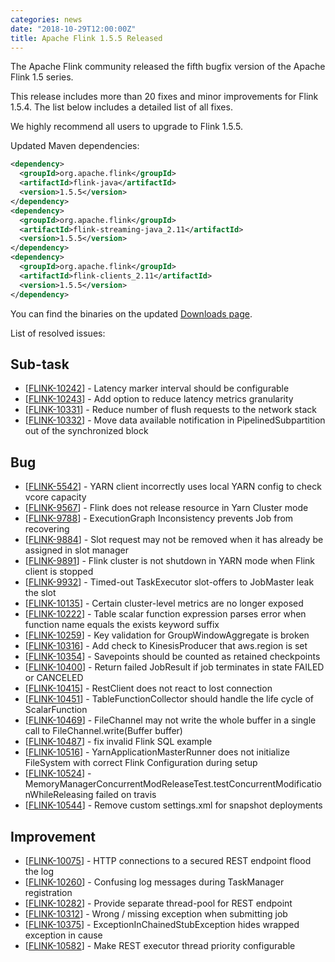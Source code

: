 ```yaml
---
categories: news
date: "2018-10-29T12:00:00Z"
title: Apache Flink 1.5.5 Released
---
```


The Apache Flink community released the fifth bugfix version of the Apache Flink 1.5 series.

This release includes more than 20 fixes and minor improvements for Flink 1.5.4. The list below includes a detailed list of all fixes.

We highly recommend all users to upgrade to Flink 1.5.5.

Updated Maven dependencies:

```xml
<dependency>
  <groupId>org.apache.flink</groupId>
  <artifactId>flink-java</artifactId>
  <version>1.5.5</version>
</dependency>
<dependency>
  <groupId>org.apache.flink</groupId>
  <artifactId>flink-streaming-java_2.11</artifactId>
  <version>1.5.5</version>
</dependency>
<dependency>
  <groupId>org.apache.flink</groupId>
  <artifactId>flink-clients_2.11</artifactId>
  <version>1.5.5</version>
</dependency>
```

You can find the binaries on the updated [Downloads page](http://flink.apache.org/downloads.html).

List of resolved issues:

<h2>        Sub-task
</h2>
<ul>
<li>[<a href='https://issues.apache.org/jira/browse/FLINK-10242'>FLINK-10242</a>] -         Latency marker interval should be configurable
</li>
<li>[<a href='https://issues.apache.org/jira/browse/FLINK-10243'>FLINK-10243</a>] -         Add option to reduce latency metrics granularity
</li>
<li>[<a href='https://issues.apache.org/jira/browse/FLINK-10331'>FLINK-10331</a>] -         Reduce number of flush requests to the network stack
</li>
<li>[<a href='https://issues.apache.org/jira/browse/FLINK-10332'>FLINK-10332</a>] -         Move data available notification in PipelinedSubpartition out of the synchronized block
</li>
</ul>
        
<h2>        Bug
</h2>
<ul>
<li>[<a href='https://issues.apache.org/jira/browse/FLINK-5542'>FLINK-5542</a>] -         YARN client incorrectly uses local YARN config to check vcore capacity
</li>
<li>[<a href='https://issues.apache.org/jira/browse/FLINK-9567'>FLINK-9567</a>] -         Flink does not release resource in Yarn Cluster mode
</li>
<li>[<a href='https://issues.apache.org/jira/browse/FLINK-9788'>FLINK-9788</a>] -         ExecutionGraph Inconsistency prevents Job from recovering
</li>
<li>[<a href='https://issues.apache.org/jira/browse/FLINK-9884'>FLINK-9884</a>] -         Slot request may not be removed when it has already be assigned in slot manager
</li>
<li>[<a href='https://issues.apache.org/jira/browse/FLINK-9891'>FLINK-9891</a>] -         Flink cluster is not shutdown in YARN mode when Flink client is stopped
</li>
<li>[<a href='https://issues.apache.org/jira/browse/FLINK-9932'>FLINK-9932</a>] -         Timed-out TaskExecutor slot-offers to JobMaster leak the slot
</li>
<li>[<a href='https://issues.apache.org/jira/browse/FLINK-10135'>FLINK-10135</a>] -         Certain cluster-level metrics are no longer exposed
</li>
<li>[<a href='https://issues.apache.org/jira/browse/FLINK-10222'>FLINK-10222</a>] -         Table scalar function expression parses error when function name equals the exists keyword suffix
</li>
<li>[<a href='https://issues.apache.org/jira/browse/FLINK-10259'>FLINK-10259</a>] -         Key validation for GroupWindowAggregate is broken
</li>
<li>[<a href='https://issues.apache.org/jira/browse/FLINK-10316'>FLINK-10316</a>] -         Add check to KinesisProducer that aws.region is set
</li>
<li>[<a href='https://issues.apache.org/jira/browse/FLINK-10354'>FLINK-10354</a>] -         Savepoints should be counted as retained checkpoints
</li>
<li>[<a href='https://issues.apache.org/jira/browse/FLINK-10400'>FLINK-10400</a>] -         Return failed JobResult if job terminates in state FAILED or CANCELED
</li>
<li>[<a href='https://issues.apache.org/jira/browse/FLINK-10415'>FLINK-10415</a>] -         RestClient does not react to lost connection
</li>
<li>[<a href='https://issues.apache.org/jira/browse/FLINK-10451'>FLINK-10451</a>] -         TableFunctionCollector should handle the life cycle of ScalarFunction
</li>
<li>[<a href='https://issues.apache.org/jira/browse/FLINK-10469'>FLINK-10469</a>] -         FileChannel may not write the whole buffer in a single call to FileChannel.write(Buffer buffer)
</li>
<li>[<a href='https://issues.apache.org/jira/browse/FLINK-10487'>FLINK-10487</a>] -         fix invalid Flink SQL example
</li>
<li>[<a href='https://issues.apache.org/jira/browse/FLINK-10516'>FLINK-10516</a>] -         YarnApplicationMasterRunner does not initialize FileSystem with correct Flink Configuration during setup
</li>
<li>[<a href='https://issues.apache.org/jira/browse/FLINK-10524'>FLINK-10524</a>] -         MemoryManagerConcurrentModReleaseTest.testConcurrentModificationWhileReleasing failed on travis
</li>
<li>[<a href='https://issues.apache.org/jira/browse/FLINK-10544'>FLINK-10544</a>] -         Remove custom settings.xml for snapshot deployments
</li>
</ul>
                
<h2>        Improvement
</h2>
<ul>
<li>[<a href='https://issues.apache.org/jira/browse/FLINK-10075'>FLINK-10075</a>] -         HTTP connections to a secured REST endpoint flood the log
</li>
<li>[<a href='https://issues.apache.org/jira/browse/FLINK-10260'>FLINK-10260</a>] -         Confusing log messages during TaskManager registration
</li>
<li>[<a href='https://issues.apache.org/jira/browse/FLINK-10282'>FLINK-10282</a>] -         Provide separate thread-pool for REST endpoint
</li>
<li>[<a href='https://issues.apache.org/jira/browse/FLINK-10312'>FLINK-10312</a>] -         Wrong / missing exception when submitting job
</li>
<li>[<a href='https://issues.apache.org/jira/browse/FLINK-10375'>FLINK-10375</a>] -         ExceptionInChainedStubException hides wrapped exception in cause
</li>
<li>[<a href='https://issues.apache.org/jira/browse/FLINK-10582'>FLINK-10582</a>] -         Make REST executor thread priority configurable
</li>
</ul>
